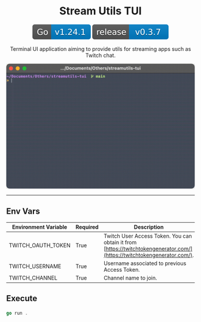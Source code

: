 <div align="center">

# Stream Utils TUI

[![go version](docs/assets/badge/go-version-badge.svg)](https://github.com/jcbasso/streamutils-tui/blob/main/go.mod)
[![release](docs/assets/badge/release-badge.svg)](https://github.com/jcbasso/streamutils-tui/releases)

Terminal UI application aiming to provide utils for streaming apps such as Twitch chat.

![preview](docs/assets/preview.gif)
</div>

---

## Env Vars
| Environment Variable | Required | Description                                                                                                              |
|----------------------|----------|--------------------------------------------------------------------------------------------------------------------------|
| TWITCH_OAUTH_TOKEN   | True     | Twitch User Access Token. You can obtain it from [https://twitchtokengenerator.com/](https://twitchtokengenerator.com/). |
| TWITCH_USERNAME      | True     | Username associated to previous Access Token.                                                                            |
| TWITCH_CHANNEL       | True     | Channel name to join.                                                                                                    |

## Execute

```go
go run .
```